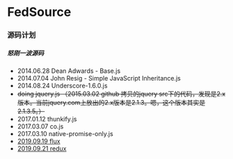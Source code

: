 # FedSource

### 源码计划
##### 怒刚一波源码

* 2014.06.28 Dean Adwards - Base.js
* 2014.07.04 John Resig - Simple JavaScript Inheritance.js
* 2014.08.24 Underscore-1.6.0.js
* ~~doing jquery.js （2015.03.02 github 拷贝的jquery src下的代码，发现是2.x版本。当前jquery.com上放出的2.x版本是2.1.3。嗯，这个版本其实是2.1.3.5。）~~
* 2017.01.12 thunkify.js
* 2017.03.07 co.js
* 2017.03.10 native-promise-only.js
* [2019.09.19 flux](https://github.com/Xaber20110202/FedSource/tree/master/2019.09.19%20flux)
* [2019.09.21 redux](https://github.com/Xaber20110202/FedSource/tree/master/2019.09.20%20redux)
